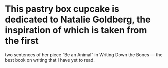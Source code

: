 

# This pastry box cupcake is dedicated to Natalie Goldberg, the inspiration of which is taken from the first
two sentences of her piece “Be an Animal” in Writing Down the Bones — the best book on writing that I
have yet to read.

